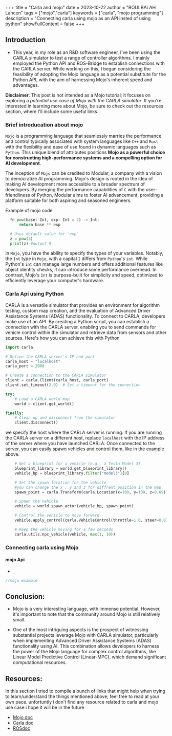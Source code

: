 +++
title = "Carla and mojo"
date = 2023-10-22
author = "BOULBALAH Lahcen"
tags = ["mojo","carla"]
keywords = ["carla", "mojo programming"]
description = "Connecting carla using mojo as an API insted of using python"
showFullContent = false
+++

## Introduction

- This year, in my role as an R&D software engineer, I've been using the CARLA simulator to test a range of controller algorithms. I mainly employed the Python API and ROS-Bridge to establish connections with the CARLA server. While working on this, I began considering the feasibility of adopting the Mojo language as a potential substitute for the Python API, with the aim of harnessing Mojo's inherent speed and advantages.

**Disclaimer**: This post is not intended as a Mojo tutorial; it focuses on exploring a *potential use case of Mojo with the CARLA simulator*. If you're interested in learning more about Mojo, be sure to check out the resources section, where I'll include some useful links.

### Brief introducation about mojo

  `Mojo` is a programming language that seamlessly marries the performance and control typically associated with system languages like `C++` and `Rust` with the flexibility and ease of use found in dynamic languages such as `Python`. This unique blend of attributes positions **Mojo as a powerful choice for constructing high-performance systems and a compelling option for AI development**.

The inception of `Mojo` can be credited to Modular, a company with a vision to democratize AI programming. Mojo's design is rooted in the idea of making AI development more accessible to a broader spectrum of developers. By merging the performance capabilities of `C` with the user-friendliness of Python, Modular aims to foster AI advancement, providing a platform suitable for both aspiring and seasoned engineers.

 Example of mojo code 
```python
  fn pow(base: Int, exp: Int = 2) -> Int:
      return base ** exp

  # Uses default value for `exp`
  z = pow(3)
  print(z) #output 9
```
In `Mojo`, you have the ability to specify the types of your variables. Notably, the `Int` type in `Mojo`, with a capital `I` differs from `Python`'s `int`. While Python's `int` can manage large numbers and offers additional features like object identity checks, it can introduce some performance overhead. In contrast, Mojo's `Int` is purpose-built for simplicity and speed, optimized to efficiently leverage your computer's hardware.

### Carla Api using Python 

CARLA is a versatile simulator that provides an environment for algorithm testing, custom map creation, and the evaluation of Advanced Driver Assistance Systems (ADAS) functionality. To connect to CARLA, developers make use of an API. By creating a Python script, you can establish a connection with the CARLA server, enabling you to send commands for vehicle control within the simulator and retrieve data from sensors and other sources. Here's how you can achieve this with Python

```python
import carla

# Define the CARLA server's IP and port
carla_host = "localhost"
carla_port = 2000

# Create a connection to the CARLA simulator
client = carla.Client(carla_host, carla_port)
client.set_timeout(2.0)  # Set a timeout for the connection

try:
    # Load a CARLA world map
    world = client.get_world()

finally:
    # Clean up and disconnect from the simulator
    client.disconnect()

```
we specify the host where the CARLA server is running. If you are running the CARLA server on a different host, replace `localhost` with the IP address of the server where you have launched CARLA. Once connected to the server, you can easily spawn vehicles and control them, like in the example above.

```python
    # Get a blueprint for a vehicle (e.g., a Tesla Model 3)
    blueprint_library = world.get_blueprint_library()
    vehicle_bp = blueprint_library.filter("model3")[0]

    # Set the spawn location for the vehicle
    #you can change the x , y and z for diffrent position in the map
    spawn_point = carla.Transform(carla.Location(x=100, y=100, z=0.69), carla.Rotation())

    # Spawn the vehicle
    vehicle = world.spawn_actor(vehicle_bp, spawn_point)

    # Control the vehicle to move forward
    vehicle.apply_control(carla.VehicleControl(throttle=1.0, steer=0.0))

    # Keep the vehicle moving for a few seconds
    carla.utils.npc_vehicle(vehicle, max(1, 10))

```

### Connecting carla using Mojo

#### mojo Api

-

```rust
//mojo example

```


## Conclusion:
 
- Mojo is a very interesting language, with immense potential. However, it's important to note that the community around Mojo is still relatively small.

- One of the most intriguing aspects is the prospect of witnessing substantial projects leverage Mojo with CARLA simulator, particularly when implementing Advanced Driver Assistance Systems (ADAS) functionality using AI. This combination allows developers to harness the power of the Mojo language for complex control algorithms, like Linear Model Predictive Control (Linear-MPC), which demand significant computational resources.

## Resources:

In this section I tried to compile a bunch of links that might help when trying
to learn/understand the things mentioned above, feel free to read at your own
pace.
unfortuntly i don't find any resource related to carla and mojo use case i hope it will be in the future

- [Mojo doc](https://docs.modular.com/mojo/)
- [Carla doc](https://carla.readthedocs.io/en/0.9.14/)
- [ROSdoc](https://docs.ros.org/en/foxy/index.html)



